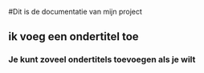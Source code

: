 #Dit is de documentatie van mijn project
## ik voeg een ondertitel toe
### Je kunt zoveel ondertitels toevoegen als je wilt